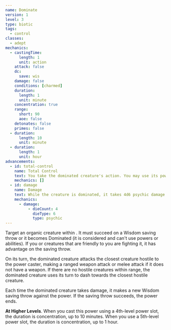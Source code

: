 ```yaml
---
name: Dominate
version: 1
level: 3
type: biotic
tags:
  - control
classes:
  - adept
mechanics:
  - castingTime:
      length: 1
      unit: action
    attack: false
    dc:
      save: wis
    damage: false
    conditions: [charmed]
    duration:
      length: 1
      unit: minute
    concentration: true
    range:
      short: 90
      aoe: false
    detonates: false
    primes: false
  - duration:
      length: 10
      unit: minute
  - duration:
      length: 1
      unit: hour
advancements:
  - id: total-control
    name: Total Control
    text: You take the dominated creature's action. You may use its powers and abilities.
    mechanics: []
  - id: damage
    name: Damage
    text: While the creature is dominated, it takes 4d6 psychic damage at the end of its turn. This damage bypasses shields and does not trigger an opportunity to end Dominate.
    mechanics:
      - damage:
          - dieCount: 4
            dieType: 6
            type: psychic
---
```

Target an organic creature within <me-distance length="90" />. It must succeed on a Wisdom saving throw or it becomes Dominated (it is considered
<me-condition id="charmed"/> and can't use powers or abilities). If you or creatures that are friendly to you are fighting it, it has advantage
on the saving throw.

On its turn, the dominated creature attacks the closest creature hostile to the power caster, making a ranged weapon
attack or melee attack if it does not have a weapon. If there are no hostile creatures within range, the dominated
creature uses its turn to dash towards the closest hostile creature.

Each time the dominated creature takes damage, it makes a new Wisdom saving throw against the power. If the saving throw
succeeds, the power ends.

__At Higher Levels__. When you cast this power using a 4th-level power slot, the duration is concentration, up to 10
minutes. When you use a 5th-level power slot, the duration is concentration, up to 1 hour.
